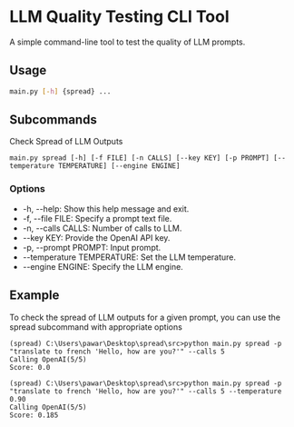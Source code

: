 # LLM Quality Testing CLI Tool

A simple command-line tool to test the quality of LLM prompts.

## Usage

```bash
main.py [-h] {spread} ...
```

## Subcommands
Check Spread of LLM Outputs
```
main.py spread [-h] [-f FILE] [-n CALLS] [--key KEY] [-p PROMPT] [--temperature TEMPERATURE] [--engine ENGINE]
```
### Options
* -h, --help: Show this help message and exit.
* -f, --file FILE: Specify a prompt text file.
* -n, --calls CALLS: Number of calls to LLM.
* --key KEY: Provide the OpenAI API key.
* -p, --prompt PROMPT: Input prompt.
* --temperature TEMPERATURE: Set the LLM temperature.
* --engine ENGINE: Specify the LLM engine.

## Example
To check the spread of LLM outputs for a given prompt, you can use the spread subcommand with appropriate options
```
(spread) C:\Users\pawar\Desktop\spread\src>python main.py spread -p "translate to french 'Hello, how are you?'" --calls 5
Calling OpenAI(5/5)
Score: 0.0

(spread) C:\Users\pawar\Desktop\spread\src>python main.py spread -p "translate to french 'Hello, how are you?'" --calls 5 --temperature 0.90
Calling OpenAI(5/5)
Score: 0.185
```